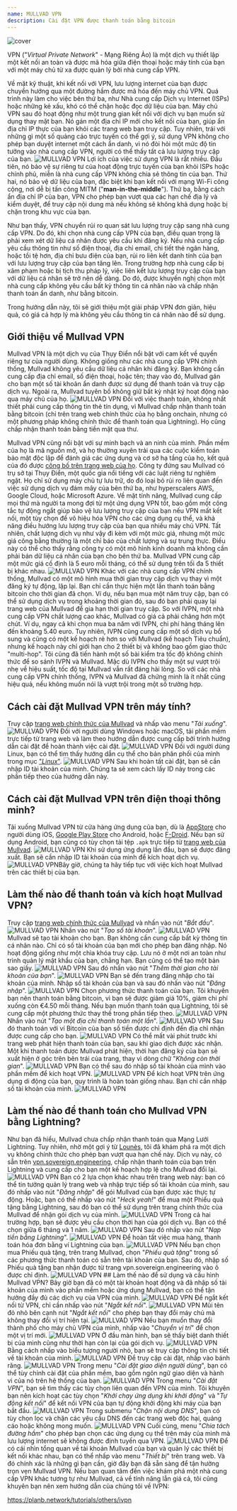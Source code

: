 ```yaml
---
name: MULLVAD VPN
description: Cài đặt VPN được thanh toán bằng bitcoin
---
```

![cover](assets/cover.webp)

VPN ("*Virtual Private Network*" - Mạng Riêng Ảo) là một dịch vụ thiết lập một kết nối an toàn và được mã hóa giữa điện thoại hoặc máy tính của bạn với một máy chủ từ xa được quản lý bởi nhà cung cấp VPN.

Về mặt kỹ thuật, khi kết nối với VPN, lưu lượng internet của bạn được chuyển hướng qua một đường hầm được mã hóa đến máy chủ VPN. Quá trình này làm cho việc bên thứ ba, như Nhà cung cấp Dịch vụ Internet (ISPs) hoặc những kẻ xấu, khó có thể chặn hoặc đọc dữ liệu của bạn. Máy chủ VPN sau đó hoạt động như một trung gian kết nối với dịch vụ bạn muốn sử dụng thay mặt bạn. Nó gán một địa chỉ IP mới cho kết nối của bạn, giúp ẩn địa chỉ IP thực của bạn khỏi các trang web bạn truy cập. Tuy nhiên, trái với những gì một số quảng cáo trực tuyến có thể gợi ý, sử dụng VPN không cho phép bạn duyệt internet một cách ẩn danh, vì nó đòi hỏi một mức độ tin tưởng vào nhà cung cấp VPN, người có thể thấy tất cả lưu lượng truy cập của bạn.
![MULLVAD VPN](assets/fr/01.webp)
Lợi ích của việc sử dụng VPN là rất nhiều. Đầu tiên, nó bảo vệ sự riêng tư của hoạt động trực tuyến của bạn khỏi ISPs hoặc chính phủ, miễn là nhà cung cấp VPN không chia sẻ thông tin của bạn. Thứ hai, nó bảo vệ dữ liệu của bạn, đặc biệt khi bạn kết nối với mạng Wi-Fi công cộng, nơi dễ bị tấn công MITM ("**man-in-the-middle**"). Thứ ba, bằng cách ẩn địa chỉ IP của bạn, VPN cho phép bạn vượt qua các hạn chế địa lý và kiểm duyệt, để truy cập nội dung mà nếu không sẽ không khả dụng hoặc bị chặn trong khu vực của bạn.

Như bạn thấy, VPN chuyển rủi ro quan sát lưu lượng truy cập sang nhà cung cấp VPN. Do đó, khi chọn nhà cung cấp VPN của bạn, điều quan trọng là phải xem xét dữ liệu cá nhân được yêu cầu khi đăng ký. Nếu nhà cung cấp yêu cầu thông tin như số điện thoại, địa chỉ email, chi tiết thẻ ngân hàng, hoặc tồi tệ hơn, địa chỉ bưu điện của bạn, rủi ro liên kết danh tính của bạn với lưu lượng truy cập của bạn tăng lên. Trong trường hợp nhà cung cấp bị xâm phạm hoặc bị tịch thu pháp lý, việc liên kết lưu lượng truy cập của bạn với dữ liệu cá nhân sẽ trở nên dễ dàng. Do đó, được khuyến nghị chọn một nhà cung cấp không yêu cầu bất kỳ thông tin cá nhân nào và chấp nhận thanh toán ẩn danh, như bằng bitcoin.

Trong hướng dẫn này, tôi sẽ giới thiệu một giải pháp VPN đơn giản, hiệu quả, có giá cả hợp lý mà không yêu cầu thông tin cá nhân nào để sử dụng.

## Giới thiệu về Mullvad VPN
Mullvad VPN là một dịch vụ của Thụy Điển nổi bật với cam kết về quyền riêng tư của người dùng. Không giống như các nhà cung cấp VPN chính thống, Mullvad không yêu cầu dữ liệu cá nhân khi đăng ký. Bạn không cần cung cấp địa chỉ email, số điện thoại, hoặc tên; thay vào đó, Mullvad gán cho bạn một số tài khoản ẩn danh được sử dụng để thanh toán và truy cập dịch vụ. Ngoài ra, Mullvad tuyên bố không giữ bất kỳ nhật ký hoạt động nào qua máy chủ của họ.
![MULLVAD VPN](assets/notext/02.webp)
Đối với việc thanh toán, không nhất thiết phải cung cấp thông tin thẻ tín dụng, vì Mullvad chấp nhận thanh toán bằng bitcoin (chỉ trên trang web chính thức của họ bằng onchain, nhưng có một phương pháp không chính thức để thanh toán qua Lightning). Họ cũng chấp nhận thanh toán bằng tiền mặt qua thư.

Mullvad VPN cũng nổi bật với sự minh bạch và an ninh của mình. Phần mềm của họ là mã nguồn mở, và họ thường xuyên trải qua các cuộc kiểm toán bảo mật độc lập để đánh giá các ứng dụng và cơ sở hạ tầng của họ, kết quả của đó được [công bố trên trang web của họ](https://mullvad.net/fr/blog/tag/audits). Công ty đứng sau Mullvad có trụ sở tại Thụy Điển, một quốc gia nổi tiếng với các luật riêng tư nghiêm ngặt. Họ chỉ sử dụng máy chủ tự lưu trữ, do đó loại bỏ rủi ro liên quan đến việc sử dụng dịch vụ đám mây của bên thứ ba, như hyperscalers AWS, Google Cloud, hoặc Microsoft Azure.
Về mặt tính năng, Mullvad cung cấp mọi thứ mà người ta mong đợi từ một ứng dụng VPN tốt, bao gồm một công tắc tự động ngắt giúp bảo vệ lưu lượng truy cập của bạn nếu VPN mất kết nối, một tùy chọn để vô hiệu hóa VPN cho các ứng dụng cụ thể, và khả năng điều hướng lưu lượng truy cập của bạn qua nhiều máy chủ VPN.
Tất nhiên, chất lượng dịch vụ như vậy đi kèm với một mức giá, nhưng một mức giá công bằng thường là một chỉ báo của chất lượng và sự trung thực. Điều này có thể cho thấy rằng công ty có một mô hình kinh doanh mà không cần phải bán dữ liệu cá nhân của bạn cho bên thứ ba. Mullvad VPN cung cấp một mức giá cố định là 5 euro mỗi tháng, có thể sử dụng trên tối đa 5 thiết bị khác nhau.
![MULLVAD VPN](assets/notext/03.webp)
Khác với các nhà cung cấp VPN chính thống, Mullvad có một mô hình mua thời gian truy cập dịch vụ thay vì một đăng ký tự động, lặp lại. Bạn chỉ cần thực hiện một lần thanh toán bằng bitcoin cho thời gian đã chọn. Ví dụ, nếu bạn mua một năm truy cập, bạn có thể sử dụng dịch vụ trong khoảng thời gian đó, sau đó bạn phải quay lại trang web của Mullvad để gia hạn thời gian truy cập.
So với IVPN, một nhà cung cấp VPN chất lượng cao khác, Mullvad có giá cả phải chăng hơn một chút. Ví dụ, ngay cả khi chọn mua ba năm với IVPN, chi phí hàng tháng lên đến khoảng 5.40 euro. Tuy nhiên, IVPN cũng cung cấp một số dịch vụ bổ sung và cũng có một kế hoạch rẻ hơn so với Mullvad (kế hoạch Tiêu chuẩn), nhưng kế hoạch này chỉ giới hạn cho 2 thiết bị và không bao gồm giao thức "multi-hop".
Tôi cũng đã tiến hành một số bài kiểm tra tốc độ không chính thức để so sánh IVPN và Mullvad. Mặc dù IVPN cho thấy một sự vượt trội nhẹ về hiệu suất, tốc độ tại Mullvad vẫn rất đáng hài lòng. So với các nhà cung cấp VPN chính thống, IVPN và Mullvad đã chứng minh là ít nhất cũng hiệu quả, nếu không muốn nói là vượt trội trong một số trường hợp.

## Cách cài đặt Mullvad VPN trên máy tính?

Truy cập [trang web chính thức của Mullvad](https://mullvad.net/en/download/) và nhấp vào menu "*Tải xuống*".
![MULLVAD VPN](assets/notext/04.webp)
Đối với người dùng Windows hoặc macOS, tải phần mềm trực tiếp từ trang web và làm theo hướng dẫn được cung cấp bởi trình hướng dẫn cài đặt để hoàn thành việc cài đặt.
![MULLVAD VPN](assets/notext/05.webp)
Đối với người dùng Linux, bạn có thể tìm thấy hướng dẫn cụ thể cho bản phân phối của mình trong mục ["*Linux*"](https://mullvad.net/en/download/vpn/linux).
![MULLVAD VPN](assets/notext/06.webp)
Sau khi hoàn tất cài đặt, bạn sẽ cần nhập ID tài khoản của mình. Chúng ta sẽ xem cách lấy ID này trong các phần tiếp theo của hướng dẫn này.

## Cách cài đặt Mullvad VPN trên điện thoại thông minh?

Tải xuống Mullvad VPN từ cửa hàng ứng dụng của bạn, dù là [AppStore](https://apps.apple.com/us/app/mullvad-vpn/id1488466513) cho người dùng iOS, [Google Play Store](https://play.google.com/store/apps/details?id=net.mullvad.mullvadvpn) cho Android, hoặc [F-Droid](https://f-droid.org/packages/net.mullvad.mullvadvpn/). Nếu bạn sử dụng Android, bạn cũng có tùy chọn tải tệp `.apk` trực tiếp từ [trang web của Mullvad](https://mullvad.net/en/download/vpn/android).
![MULLVAD VPN](assets/notext/07.webp)
Khi sử dụng ứng dụng lần đầu, bạn sẽ được đăng xuất. Bạn sẽ cần nhập ID tài khoản của mình để kích hoạt dịch vụ.
![MULLVAD VPN](assets/notext/08.webp)Bây giờ, chúng ta hãy tiếp tục với việc kích hoạt Mullvad trên các thiết bị của bạn.

## Làm thế nào để thanh toán và kích hoạt Mullvad VPN?

Truy cập [trang web chính thức của Mullvad](https://mullvad.net/) và nhấn vào nút "*Bắt đầu*".
![MULLVAD VPN](assets/notext/09.webp)
Nhấn vào nút "*Tạo số tài khoản*".
![MULLVAD VPN](assets/notext/10.webp)Mullvad sẽ tạo tài khoản cho bạn. Bạn không cần cung cấp bất kỳ thông tin cá nhân nào. Chỉ có số tài khoản của bạn mới cho phép bạn đăng nhập. Nó hoạt động giống như một chìa khóa truy cập. Lưu nó ở một nơi an toàn như trình quản lý mật khẩu của bạn, chẳng hạn. Bạn cũng có thể tạo một bản sao giấy.
![MULLVAD VPN](assets/notext/11.webp)
Sau đó nhấn vào nút "*Thêm thời gian cho tài khoản của bạn*".
![MULLVAD VPN](assets/notext/12.webp)
Bạn sẽ đến trang đăng nhập cho tài khoản của mình. Nhập số tài khoản của bạn và sau đó nhấn vào nút "*Đăng nhập*".
![MULLVAD VPN](assets/notext/13.webp)
Chọn phương thức thanh toán của bạn. Tôi khuyên bạn nên thanh toán bằng bitcoin, vì bạn sẽ được giảm giá 10%, giảm chi phí xuống còn €4.50 mỗi tháng. Nếu bạn muốn thanh toán qua Lightning, tôi sẽ cung cấp một phương thức thay thế trong phần tiếp theo.
![MULLVAD VPN](assets/notext/14.webp)
Nhấn vào nút "*Tạo một địa chỉ thanh toán một lần*".
![MULLVAD VPN](assets/notext/15.webp)
Sau đó thanh toán với ví Bitcoin của bạn số tiền được chỉ định đến địa chỉ nhận được cung cấp cho bạn.
![MULLVAD VPN](assets/notext/16.webp)
Có thể mất vài phút trước khi trang web phát hiện thanh toán của bạn, sau khi giao dịch được xác nhận. Một khi thanh toán được Mullvad phát hiện, thời hạn đăng ký của bạn sẽ xuất hiện ở góc trên bên trái của trang, thay vì dòng chữ "*Không còn thời gian*".
![MULLVAD VPN](assets/notext/17.webp)
Bạn có thể sau đó nhập số tài khoản của mình vào phần mềm để kích hoạt VPN.
![MULLVAD VPN](assets/notext/18.webp)
Để kích hoạt VPN trên ứng dụng di động của bạn, quy trình là hoàn toàn giống nhau. Bạn chỉ cần nhập số tài khoản của mình.
![MULLVAD VPN](assets/notext/19.webp)
## Làm thế nào để thanh toán cho Mullvad VPN bằng Lightning?

Như bạn đã hiểu, Mullvad chưa chấp nhận thanh toán qua Mạng Lưới Lightning. Tuy nhiên, nhờ một gợi ý từ [Lounès](https://x.com/louneskmt), tôi đã khám phá ra một dịch vụ không chính thức cho phép bạn vượt qua hạn chế này. Dịch vụ này, có sẵn trên [vpn.sovereign.engineering](https://vpn.sovereign.engineering/), chấp nhận thanh toán của bạn trên Lightning và cung cấp cho bạn một kế hoạch hợp lệ cho Mullvad đổi lại.
![MULLVAD VPN](assets/notext/20.webp)
Bạn có 2 lựa chọn khác nhau trên trang web này: bạn có thể tin tưởng quản lý trang web và nhập trực tiếp số tài khoản của mình, sau đó nhấp vào nút "*Đăng nhập*" để gói Mullvad của bạn được xác thực tự động. Hoặc, bạn có thể nhấp vào nút "*Heck yeah!*" để mua một Phiếu quà tặng bằng Lightning, sau đó bạn có thể sử dụng trên trang chính thức của Mullvad để nhận gói dịch vụ của mình. ![MULLVAD VPN](assets/notext/21.webp) Trong cả hai trường hợp, bạn sẽ được yêu cầu chọn thời hạn của gói dịch vụ. Bạn có thể chọn giữa 6 tháng và 1 năm. ![MULLVAD VPN](assets/notext/22.webp) Sau đó nhấp vào nút "*Nạp tiền bằng Lightning*". ![MULLVAD VPN](assets/notext/23.webp) Để hoàn tất việc mua hàng, thanh toán hóa đơn bằng ví Lightning của bạn. ![MULLVAD VPN](assets/notext/24.webp) Nếu bạn chọn mua Phiếu quà tặng, trên trang Mullvad, chọn "*Phiếu quà tặng*" trong số các phương thức thanh toán có sẵn trên tài khoản của bạn. Sau đó, nhập số Phiếu quà tặng bạn nhận được từ trang vpn.sovereign.engineering vào ô được chỉ định. ![MULLVAD VPN](assets/notext/25.webp) ## Làm thế nào để sử dụng và cấu hình Mullvad VPN?
Bây giờ bạn đã có một tài khoản hoạt động và đã nhập số tài khoản của mình vào phần mềm hoặc ứng dụng Mullvad, bạn có thể tận hưởng đầy đủ các dịch vụ của VPN của mình. ![MULLVAD VPN](assets/notext/26.webp) Để ngắt kết nối từ VPN, chỉ cần nhấp vào nút "*Ngắt kết nối*". ![MULLVAD VPN](assets/notext/27.webp) Mũi tên đỏ nhỏ bên cạnh nút "*Ngắt kết nối*" cho phép bạn thay đổi máy chủ mà không thay đổi vị trí hiện tại. ![MULLVAD VPN](assets/notext/28.webp) Nếu bạn muốn thay đổi thành phố cho máy chủ VPN của mình, nhấp vào "*Chuyển vị trí*" để chọn một vị trí mới. ![MULLVAD VPN](assets/notext/29.webp) Ở đầu màn hình, bạn sẽ thấy biệt danh thiết bị của mình cũng như thời hạn còn lại của gói dịch vụ. ![MULLVAD VPN](assets/notext/30.webp) Bằng cách nhấp vào biểu tượng người nhỏ, bạn sẽ truy cập thông tin chi tiết về tài khoản của mình. ![MULLVAD VPN](assets/notext/31.webp) Để truy cập cài đặt, nhấp vào bánh răng. ![MULLVAD VPN](assets/notext/32.webp) Trong menu "*Cài đặt giao diện người dùng*", bạn có thể tùy chỉnh cài đặt của phần mềm, bao gồm ngôn ngữ giao diện và hành vi của nó trên hệ thống của bạn. ![MULLVAD VPN](assets/notext/33.webp) Trong menu "*Cài đặt VPN*", bạn sẽ tìm thấy các tùy chọn liên quan đến VPN của mình. Tôi khuyên bạn nên kích hoạt các tùy chọn "*Khởi chạy ứng dụng khi khởi động*" và "*Tự động kết nối*" để kết nối VPN của bạn tự động khởi động khi máy của bạn bắt đầu.
![MULLVAD VPN](assets/notext/34.webp) Trong submenu "*Chặn nội dung DNS*", bạn có tùy chọn lọc và chặn các yêu cầu DNS đến các trang web độc hại, quảng cáo hoặc không mong muốn.
![MULLVAD VPN](assets/notext/35.webp)
Cuối cùng, menu "*Chia tách đường hầm*" cho phép bạn chọn các ứng dụng cụ thể trên máy của mình mà lưu lượng internet sẽ không được định tuyến qua VPN.
![MULLVAD VPN](assets/notext/36.webp)
Để có cái nhìn tổng quan về tài khoản Mullvad của bạn và quản lý các thiết bị kết nối khác nhau, bạn có thể nhấp vào menu "*Thiết bị*" trên trang web.
Và đó chính xác là những gì bạn cần, giờ đây bạn đã sẵn sàng để tận hưởng trọn vẹn Mullvad VPN. Nếu bạn quan tâm đến việc khám phá một nhà cung cấp VPN khác tương tự như Mullvad, cả về tính năng lẫn giá cả, tôi cũng khuyên bạn nên xem hướng dẫn của chúng tôi về IVPN:

https://planb.network/tutorials/others/ivpn